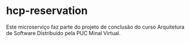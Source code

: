 # hcp-reservation

Este microserviço faz parte do projeto de conclusão do curso Arquitetura de Software Distribuído pela PUC Minal Virtual.
